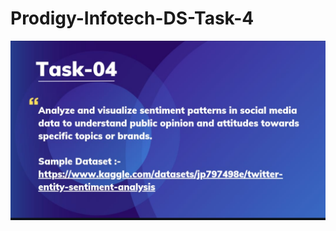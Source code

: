 # Prodigy-Infotech-DS-Task-4
![Screenshot 2024-08-02 231401](https://github.com/harsharma30/Prodigy-Infotech-DS-Task-4/blob/d6cddfec8caf20436f9d45f0b9dcf89668e369be/9561102a-2b7d-4681-85ea-77ffd759774b.jpg)
